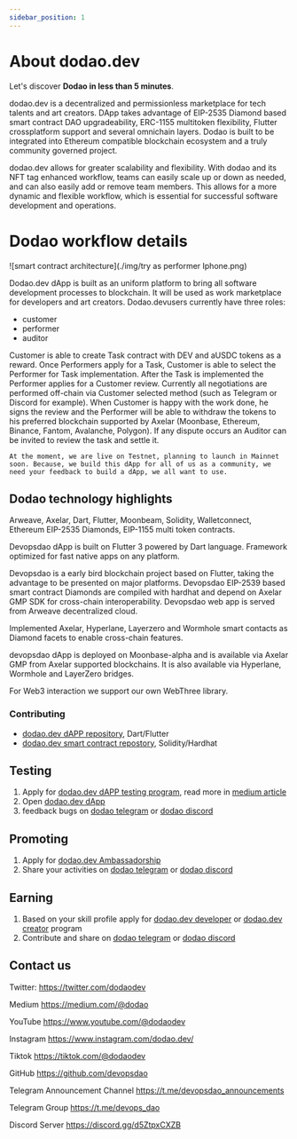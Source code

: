 ```yaml
---
sidebar_position: 1
---
```


# About dodao.dev

Let's discover **Dodao in less than 5 minutes**.

dodao.dev is a decentralized and permissionless marketplace for tech talents and art creators.
DApp takes advantage of EIP-2535 Diamond based smart contract DAO upgradeability, ERC-1155 multitoken flexibility, Flutter crossplatform support and several omnichain layers.
Dodao is built to be integrated into Ethereum compatible blockchain ecosystem and a truly community governed project.

dodao.dev allows for greater scalability and flexibility. With dodao and its NFT tag enhanced workflow, teams can easily scale up or down as needed, and can also easily add or remove team members. This allows for a more dynamic and flexible workflow, which is essential for successful software development and operations.

# Dodao workflow details


![smart contract architecture](./img/try as performer Iphone.png)

Dodao.dev dApp is built as an uniform platform to bring all software development processes to blockchain. It will be used as work marketplace for developers and art creators. Dodao.devusers currently have three roles:

* customer
* performer
* auditor

Customer is able to create Task contract with DEV and aUSDC tokens as a reward. Once Performers apply for a Task, Customer is able to select the Performer for Task implementation. After the Task is implemented the Performer applies for a Customer review. Currently all negotiations are performed off-chain via Customer selected method (such as Telegram or Discord for example). When Customer is happy with the work done, he signs the review and the Performer will be able to withdraw the tokens to his preferred blockchain supported by Axelar (Moonbase, Ethereum, Binance, Fantom, Avalanche, Polygon). If any dispute occurs an Auditor can be invited to review the task and settle it.

    At the moment, we are live on Testnet, planning to launch in Mainnet soon. Because, we build this dApp for all of us as a community, we need your feedback to build a dApp, we all want to use.

## Dodao technology highlights

Arweave, Axelar, Dart, Flutter, Moonbeam, Solidity, Walletconnect, Ethereum EIP-2535 Diamonds, EIP-1155 multi token contracts.

Devopsdao dApp is built on Flutter 3 powered by Dart language. Framework optimized for fast native apps on any platform.

Devopsdao is a early bird blockchain project based on Flutter, taking the advantage to be presented on major platforms. Devopsdao EIP-2539 based smart contract Diamonds are compiled with hardhat and depend on Axelar GMP SDK for cross-chain interoperability. Devopsdao web app is served from Arweave decentralized cloud.

Implemented Axelar, Hyperlane, Layerzero and Wormhole smart contacts as Diamond facets to enable cross-chain features.

devopsdao dApp is deployed on Moonbase-alpha and is available via Axelar GMP from Axelar supported blockchains. It is also available via Hyperlane, Wormhole and LayerZero bridges.

For Web3 interaction we support our own WebThree library.

### Contributing

- [dodao.dev dAPP repository](https://github.com/devopsdao/devopsdao), Dart/Flutter
- [dodao.dev smart contract repostory](https://github.com/devopsdao/devopsdao-smart-contract-diamond), Solidity/Hardhat

## Testing

1. Apply for [dodao.dev dAPP testing program](https://www.devopsdao.com/devopsdao-dapp-testing-program/), read more in [medium article](https://dodao.medium.com/test-the-devopsdao-dapp-from-customer-perspective-585b1c3babda)
2. Open [dodao.dev dApp](https://dodao.dev)
3. feedback bugs on [dodao telegram](https://t.me/dodao_group) or [dodao discord](https://discord.gg/qJwsv45QTd)

## Promoting

1. Apply for [dodao.dev Ambassadorship](https://dodao.medium.com/become-a-devopsdao-ambassador-8c9a640f5156)
2. Share your activities on [dodao telegram](https://t.me/dodao_group) or [dodao discord](https://discord.gg/qJwsv45QTd)

## Earning

1. Based on your skill profile apply for [dodao.dev developer](https://www.devopsdao.com/developer-onboarding-application/) or [dodao.dev creator](https://www.devopsdao.com/creator-onboarding-application/) program
2. Contribute and share on [dodao telegram](https://t.me/dodao_group) or [dodao discord](https://discord.gg/qJwsv45QTd)

## Contact us

Twitter:
https://twitter.com/dodaodev

Medium
https://medium.com/@dodao

YouTube
https://www.youtube.com/@dodaodev

Instagram
https://www.instagram.com/dodao.dev/

Tiktok
https://tiktok.com/@dodaodev

GitHub
https://github.com/devopsdao

Telegram Announcement Channel
https://t.me/devopsdao_announcements

Telegram Group
https://t.me/devops_dao

Discord Server
https://discord.gg/d5ZtpxCXZB
